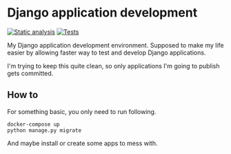 # Django application development

[![Static analysis](https://github.com/wonkybream/djangodev/actions/workflows/static-analysis.yml/badge.svg?branch=main)](https://github.com/wonkybream/djangodev/actions/workflows/static-analysis.yml)
[![Tests](https://github.com/wonkybream/djangodev/actions/workflows/tests.yml/badge.svg?branch=main)](https://github.com/wonkybream/djangodev/actions/workflows/tests.yml)

My Django application development environment. Supposed to make my life easier by allowing faster way to test and develop Django applications.

I'm trying to keep this quite clean, so only applications I'm going to publish gets committed.

## How to

For something basic, you only need to run following.

```shell
docker-compose up
python manage.py migrate
```

And maybe install or create some apps to mess with.
